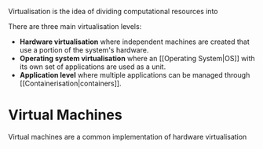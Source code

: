 Virtualisation is the idea of dividing computational resources into 


There are three main virtualisation levels:
- **Hardware virtualisation** where independent machines are created that use a portion of the system's hardware.
- **Operating system virtualisation** where an [[Operating System|OS]] with its own set of applications are used as a unit.
- **Application level** where multiple applications can be managed through [[Containerisation|containers]].

# Virtual Machines
Virtual machines are a common implementation of hardware virtualisation